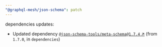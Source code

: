 ```yaml
---
"@graphql-mesh/json-schema": patch
---
```

dependencies updates:
  - Updated dependency [`@json-schema-tools/meta-schema@1.7.4` ↗︎](https://www.npmjs.com/package/@json-schema-tools/meta-schema/v/1.7.4) (from `1.7.0`, in `dependencies`)
